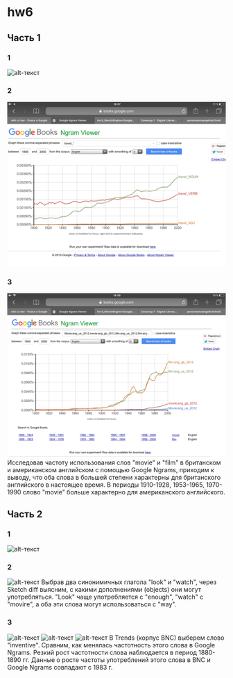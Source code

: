 # hw6
## Часть 1
### 1
![alt-текст]()
### 2
![alt-текст](https://github.com/anjuta1705/hw6/blob/master/IMG_0551%20(1).jpg)
### 3
![alt-текст](https://github.com/anjuta1705/hw6/blob/master/IMG_0552.jpg)
Исследовав частоту использования слов "movie" и "film" в британском и американском английском с помощью Google Ngrams, приходим к выводу, что оба слова в большей степени характерны для британского английского в настоящее время. В периоды 1910-1928, 1953-1965, 1970-1990 слово "movie" больше характерно для американского английского.
## Часть 2
### 1
![alt-текст]()
### 2
![alt-текст]()
Выбрав два синонимичных глагола "look" и "watch", через Sketch diff выясним, с какими дополнениями (objects) они могут употребляться. "Look" чаще употребляется с "enough", "watch" c "moviгe", а оба эти слова могут использоваться с "way".
### 3
![alt-текст]()
![alt-текст]()
![alt-текст]()
В Trends (корпус BNC) выберем слово "inventive". Сравним, как менялась частотность этого слова в Google Ngrams. Резкий рост частотности слова наблюдается в период 1880-1890 гг. Данные о росте частоты употреблений этого слова в BNC и Google Ngrams совпадают с 1983 г.
